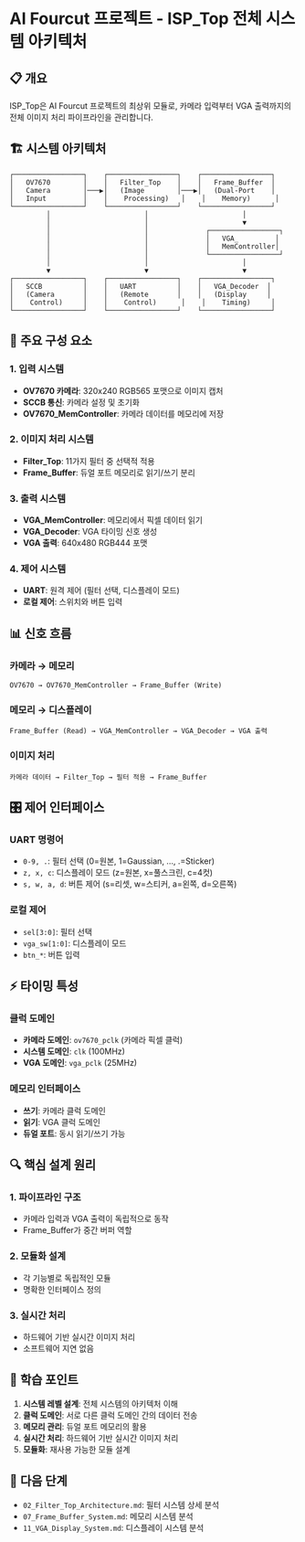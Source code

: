 # AI Fourcut 프로젝트 - ISP_Top 전체 시스템 아키텍처

## 📋 개요
ISP_Top은 AI Fourcut 프로젝트의 최상위 모듈로, 카메라 입력부터 VGA 출력까지의 전체 이미지 처리 파이프라인을 관리합니다.

## 🏗️ 시스템 아키텍처

```
┌─────────────────┐    ┌─────────────────┐    ┌─────────────────┐
│   OV7670        │    │   Filter_Top    │    │   Frame_Buffer  │
│   Camera        │───▶│   (Image        │───▶│   (Dual-Port    │
│   Input         │    │    Processing)   │    │    Memory)      │
└─────────────────┘    └─────────────────┘    └─────────────────┘
         │                       │                       │
         │                       │                       ▼
         │                       │              ┌─────────────────┐
         │                       │              │   VGA_         │
         │                       │              │   MemController│
         │                       │              └─────────────────┘
         │                       │                       │
         ▼                       ▼                       ▼
┌─────────────────┐    ┌─────────────────┐    ┌─────────────────┐
│   SCCB          │    │   UART          │    │   VGA_Decoder  │
│   (Camera       │    │   (Remote       │    │   (Display     │
│    Control)     │    │    Control)      │    │    Timing)     │
└─────────────────┘    └─────────────────┘    └─────────────────┘
```

## 🔧 주요 구성 요소

### 1. **입력 시스템**
- **OV7670 카메라**: 320x240 RGB565 포맷으로 이미지 캡처
- **SCCB 통신**: 카메라 설정 및 초기화
- **OV7670_MemController**: 카메라 데이터를 메모리에 저장

### 2. **이미지 처리 시스템**
- **Filter_Top**: 11가지 필터 중 선택적 적용
- **Frame_Buffer**: 듀얼 포트 메모리로 읽기/쓰기 분리

### 3. **출력 시스템**
- **VGA_MemController**: 메모리에서 픽셀 데이터 읽기
- **VGA_Decoder**: VGA 타이밍 신호 생성
- **VGA 출력**: 640x480 RGB444 포맷

### 4. **제어 시스템**
- **UART**: 원격 제어 (필터 선택, 디스플레이 모드)
- **로컬 제어**: 스위치와 버튼 입력

## 📊 신호 흐름

### **카메라 → 메모리**
```
OV7670 → OV7670_MemController → Frame_Buffer (Write)
```

### **메모리 → 디스플레이**
```
Frame_Buffer (Read) → VGA_MemController → VGA_Decoder → VGA 출력
```

### **이미지 처리**
```
카메라 데이터 → Filter_Top → 필터 적용 → Frame_Buffer
```

## 🎛️ 제어 인터페이스

### **UART 명령어**
- `0-9, .`: 필터 선택 (0=원본, 1=Gaussian, ..., .=Sticker)
- `z, x, c`: 디스플레이 모드 (z=원본, x=풀스크린, c=4컷)
- `s, w, a, d`: 버튼 제어 (s=리셋, w=스티커, a=왼쪽, d=오른쪽)

### **로컬 제어**
- `sel[3:0]`: 필터 선택
- `vga_sw[1:0]`: 디스플레이 모드
- `btn_*`: 버튼 입력

## ⚡ 타이밍 특성

### **클럭 도메인**
- **카메라 도메인**: `ov7670_pclk` (카메라 픽셀 클럭)
- **시스템 도메인**: `clk` (100MHz)
- **VGA 도메인**: `vga_pclk` (25MHz)

### **메모리 인터페이스**
- **쓰기**: 카메라 클럭 도메인
- **읽기**: VGA 클럭 도메인
- **듀얼 포트**: 동시 읽기/쓰기 가능

## 🔍 핵심 설계 원리

### **1. 파이프라인 구조**
- 카메라 입력과 VGA 출력이 독립적으로 동작
- Frame_Buffer가 중간 버퍼 역할

### **2. 모듈화 설계**
- 각 기능별로 독립적인 모듈
- 명확한 인터페이스 정의

### **3. 실시간 처리**
- 하드웨어 기반 실시간 이미지 처리
- 소프트웨어 지연 없음

## 🎯 학습 포인트

1. **시스템 레벨 설계**: 전체 시스템의 아키텍처 이해
2. **클럭 도메인**: 서로 다른 클럭 도메인 간의 데이터 전송
3. **메모리 관리**: 듀얼 포트 메모리의 활용
4. **실시간 처리**: 하드웨어 기반 실시간 이미지 처리
5. **모듈화**: 재사용 가능한 모듈 설계

## 📝 다음 단계
- `02_Filter_Top_Architecture.md`: 필터 시스템 상세 분석
- `07_Frame_Buffer_System.md`: 메모리 시스템 분석
- `11_VGA_Display_System.md`: 디스플레이 시스템 분석
